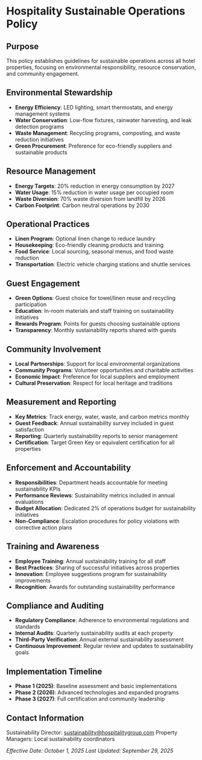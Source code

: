 # Hospitality Sustainable Operations Policy

## Purpose
This policy establishes guidelines for sustainable operations across all hotel properties, focusing on environmental responsibility, resource conservation, and community engagement.

## Environmental Stewardship
- **Energy Efficiency**: LED lighting, smart thermostats, and energy management systems
- **Water Conservation**: Low-flow fixtures, rainwater harvesting, and leak detection programs
- **Waste Management**: Recycling programs, composting, and waste reduction initiatives
- **Green Procurement**: Preference for eco-friendly suppliers and sustainable products

## Resource Management
- **Energy Targets**: 20% reduction in energy consumption by 2027
- **Water Usage**: 15% reduction in water usage per occupied room
- **Waste Diversion**: 70% waste diversion from landfill by 2026
- **Carbon Footprint**: Carbon neutral operations by 2030

## Operational Practices
- **Linen Program**: Optional linen change to reduce laundry
- **Housekeeping**: Eco-friendly cleaning products and training
- **Food Service**: Local sourcing, seasonal menus, and food waste reduction
- **Transportation**: Electric vehicle charging stations and shuttle services

## Guest Engagement
- **Green Options**: Guest choice for towel/linen reuse and recycling participation
- **Education**: In-room materials and staff training on sustainability initiatives
- **Rewards Program**: Points for guests choosing sustainable options
- **Transparency**: Monthly sustainability reports shared with guests

## Community Involvement
- **Local Partnerships**: Support for local environmental organizations
- **Community Programs**: Volunteer opportunities and charitable activities
- **Economic Impact**: Preference for local suppliers and employment
- **Cultural Preservation**: Respect for local heritage and traditions

## Measurement and Reporting
- **Key Metrics**: Track energy, water, waste, and carbon metrics monthly
- **Guest Feedback**: Annual sustainability survey included in guest satisfaction
- **Reporting**: Quarterly sustainability reports to senior management
- **Certification**: Target Green Key or equivalent certification for all properties

## Enforcement and Accountability
- **Responsibilities**: Department heads accountable for meeting sustainability KPIs
- **Performance Reviews**: Sustainability metrics included in annual evaluations
- **Budget Allocation**: Dedicated 2% of operations budget for sustainability initiatives
- **Non-Compliance**: Escalation procedures for policy violations with corrective action plans

## Training and Awareness
- **Employee Training**: Annual sustainability training for all staff
- **Best Practices**: Sharing of successful initiatives across properties
- **Innovation**: Employee suggestions program for sustainability improvements
- **Recognition**: Awards for outstanding sustainability performance

## Compliance and Auditing
- **Regulatory Compliance**: Adherence to environmental regulations and standards
- **Internal Audits**: Quarterly sustainability audits at each property
- **Third-Party Verification**: Annual external sustainability assessment
- **Continuous Improvement**: Regular review and updates to sustainability goals

## Implementation Timeline
- **Phase 1 (2025)**: Baseline assessment and basic implementations
- **Phase 2 (2026)**: Advanced technologies and expanded programs
- **Phase 3 (2027)**: Full certification and community leadership

## Contact Information
Sustainability Director: sustainability@hospitalitygroup.com
Property Managers: Local sustainability coordinators

*Effective Date: October 1, 2025*
*Last Updated: September 29, 2025*